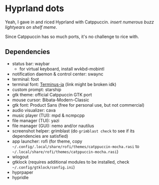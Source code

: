 # Hyprland dots
Yeah, I gave in and riced Hyprland with Catppuccin. *insert numerous buzz lightyears on shelf meme*.

Since Catppuccin has so much ports, it's no challenge to rice with.

## Dependencies
- status bar: waybar
  - for virtual keyboard, install wvkbd-mobintl
- notification daemon & control center: swaync
- terminal: foot
- terminal font: [Terminus\-ja](https://eng.fontke.com/font/10278296/) (link might be broken idk)
- custom prompt: starship
- gtk theme: official Catppuccin GTK port
- mouse cursor: Bibata-Modern-Classic
- gtk font: Product Sans (free for personal use, but not commercial)
- audio visualizer: cava
- music player (TUI): mpd & ncmpcpp
- file manager (TUI): yazi 
- file manager (GUI): nemo and/or nautilus 
- screenshot helper: grimblast (do `grimblast check` to see if its dependencies are satisfied)
- app launcher: rofi (for theme, copy `~/.config/.local/share/rofi/themes/catppuccin-mocha.rasi` to `~/.local/share/rofi/themes/catppuccin-mocha.rasi`)
- wlogout
- gtklock (requires additional modules to be installed, check `~/.config/gtklock/config.ini`)
- hyprpaper
- hypridle


<!-- ## TO-DO -->
<!---->
<!-- - [x] Waybar revamp -->
<!--   - [x] Rearrange components into a static top bar -->
<!--   - [x] Styleeeee it -->
<!-- - [x] Swaync -->
<!--   - [x] Configure swaync -->
<!--   - [x] Toggle swaync using custom waybar notif module -->
<!-- - [ ] Nvim -->
<!--   - [ ] Make some personal tweaks to LazyVim -->
<!-- - [ ] Rofi -->
<!--   - [ ] Rofi modular configuration -->
<!--   - [ ] Wallpaper changing script -->
